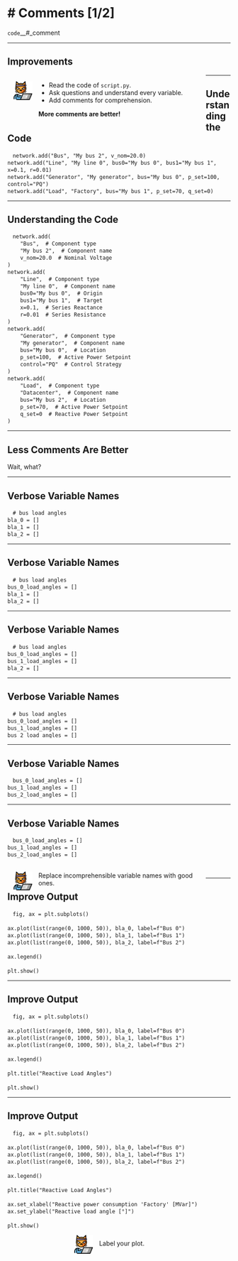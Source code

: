 <!-- .slide: data-state="purple_overlay 7 yellow_flag logo" id="comments_1" data-background="./files/paper-623167_1280.jpg" -->
<!-- https://pixabay.com/photos/paper-writing-old-antique-write-623167/ -->

# # Comments [1/2]

<div class="fragment">

`code`__#_comment

</div>

---

<!-- .slide: data-state="purple_overlay yellow_flag logo" data-background="./files/paper-623167_1280.jpg" -->
## Improvements

<img style="width: 3em; margin: 0; padding: 1em 1em; float: left;" src="./files/hacker-cat.png">
<div style="float: left; width: 75%;">

- Read the code of <code>script.py</code>.
- Ask questions and understand every variable.
- Add comments for comprehension.

<b>More comments are better!</b>
</div>

---

<!-- .slide: data-state="purple_overlay yellow_flag logo" data-auto-animate data-background="./files/paper-623167_1280.jpg" -->
## Understanding the Code

<pre data-id="comments_1"><code style="padding: .5em 1em;" class="language-python" data-line-numbers>network.add("Bus", "My bus 2", v_nom=20.0)
network.add("Line", "My line 0", bus0="My bus 0", bus1="My bus 1", x=0.1, r=0.01)
network.add("Generator", "My generator", bus="My bus 0", p_set=100, control="PQ")
network.add("Load", "Factory", bus="My bus 1", p_set=70, q_set=0)
</code></pre>

---

<!-- .slide: data-state="purple_overlay yellow_flag logo" data-auto-animate data-background="./files/paper-623167_1280.jpg" -->
## Understanding the Code

<pre data-id="comments_1"><code style="padding: .5em 1em;" class="language-python" data-line-numbers="1-5|6-13|14-20|21-27">network.add(
    "Bus",  # Component type
    "My bus 2",  # Component name
    v_nom=20.0  # Nominal Voltage
)
network.add(
    "Line",  # Component type
    "My line 0",  # Component name
    bus0="My bus 0",  # Origin
    bus1="My bus 1",  # Target
    x=0.1,  # Series Reactance
    r=0.01  # Series Resistance
)
network.add(
    "Generator",  # Component type
    "My generator",  # Component name
    bus="My bus 0",  # Location
    p_set=100,  # Active Power Setpoint
    control="PQ"  # Control Strategy
)
network.add(
    "Load",  # Component type
    "Datacenter",  # Component name
    bus="My bus 2",  # Location
    p_set=70,  # Active Power Setpoint
    q_set=0  # Reactive Power Setpoint
)
</code></pre>

---

<!-- .slide: data-state="purple_overlay yellow_flag logo" data-background="./files/paper-623167_1280.jpg" -->
## Less Comments Are Better

Wait, what?

---

<!-- .slide: data-state="purple_overlay yellow_flag logo" data-auto-animate data-background="./files/paper-623167_1280.jpg" -->
## Verbose Variable Names

<pre data-id="var_names_1"><code style="padding: .5em 1em;" class="language-python" data-line-numbers># bus load angles
bla_0 = []
bla_1 = []
bla_2 = []
</code></pre>

---

<!-- .slide: data-state="purple_overlay yellow_flag logo" data-auto-animate data-background="./files/paper-623167_1280.jpg" -->
## Verbose Variable Names

<pre data-id="var_names_1"><code style="padding: .5em 1em;" class="language-python" data-line-numbers># bus load angles
bus_0_load_angles = []
bla_1 = []
bla_2 = []
</code></pre>

---

<!-- .slide: data-state="purple_overlay yellow_flag logo" data-auto-animate data-background="./files/paper-623167_1280.jpg" -->
## Verbose Variable Names

<pre data-id="var_names_1"><code style="padding: .5em 1em;" class="language-python" data-line-numbers># bus load angles
bus_0_load_angles = []
bus_1_load_angles = []
bla_2 = []
</code></pre>

---

<!-- .slide: data-state="purple_overlay yellow_flag logo" data-auto-animate data-background="./files/paper-623167_1280.jpg" -->
## Verbose Variable Names

<pre data-id="var_names_1"><code style="padding: .5em 1em;" class="language-python" data-line-numbers># bus load angles
bus_0_load_angles = []
bus_1_load_angles = []
bus_2_load_angles = []
</code></pre>

---

<!-- .slide: data-state="purple_overlay yellow_flag logo" data-auto-animate data-background="./files/paper-623167_1280.jpg" -->
## Verbose Variable Names

<pre data-id="var_names_1"><code style="padding: .5em 1em;" class="language-python" data-line-numbers>bus_0_load_angles = []
bus_1_load_angles = []
bus_2_load_angles = []
</code></pre>

---

<!-- .slide: data-state="purple_overlay yellow_flag logo" data-auto-animate data-background="./files/paper-623167_1280.jpg" -->
## Verbose Variable Names

<pre data-id="var_names_1"><code style="padding: .5em 1em;" class="language-python" data-line-numbers>bus_0_load_angles = []
bus_1_load_angles = []
bus_2_load_angles = []
</code></pre>

<br>

<div>
  <img style="width: 3em; margin: 0; padding: 0em 1em; float: left;" src="./files/hacker-cat.png">
  <div style="float: left; width: 75%;">
    Replace incomprehensible variable names with good ones.
  </div>
</div>

---

<!-- .slide: data-state="purple_overlay yellow_flag logo" data-auto-animate data-background="./files/paper-623167_1280.jpg" -->
## Improve Output

<pre data-id="plotting_1"><code style="padding: .5em 1em;" class="language-python" data-line-numbers>fig, ax = plt.subplots()

ax.plot(list(range(0, 1000, 50)), bla_0, label=f"Bus 0")
ax.plot(list(range(0, 1000, 50)), bla_1, label=f"Bus 1")
ax.plot(list(range(0, 1000, 50)), bla_2, label=f"Bus 2")

ax.legend()

plt.show()
</code></pre>

---

<!-- .slide: data-state="purple_overlay yellow_flag logo" data-auto-animate data-background="./files/paper-623167_1280.jpg" -->
## Improve Output

<pre data-id="plotting_1"><code style="padding: .5em 1em;" class="language-python" data-line-numbers>fig, ax = plt.subplots()

ax.plot(list(range(0, 1000, 50)), bla_0, label=f"Bus 0")
ax.plot(list(range(0, 1000, 50)), bla_1, label=f"Bus 1")
ax.plot(list(range(0, 1000, 50)), bla_2, label=f"Bus 2")

ax.legend()

plt.title("Reactive Load Angles")

plt.show()
</code></pre>

---

<!-- .slide: data-state="purple_overlay yellow_flag logo" data-auto-animate data-background="./files/paper-623167_1280.jpg" -->
## Improve Output

<pre data-id="plotting_1"><code style="padding: .5em 1em;" class="language-python" data-line-numbers>fig, ax = plt.subplots()

ax.plot(list(range(0, 1000, 50)), bla_0, label=f"Bus 0")
ax.plot(list(range(0, 1000, 50)), bla_1, label=f"Bus 1")
ax.plot(list(range(0, 1000, 50)), bla_2, label=f"Bus 2")

ax.legend()

plt.title("Reactive Load Angles")

ax.set_xlabel("Reactive power consumption 'Factory' [MVar]")
ax.set_ylabel("Reactive load angle [°]")

plt.show()
</code></pre>

<div class="fragment">
  <img style="width: 3em; margin: 0; padding: 0em 1em 0em 30%; float: left;" src="./files/hacker-cat.png">
  <div style="float: left; width: 25%; padding-top: .75em;">
    Label your plot.
  </div>
</div>
